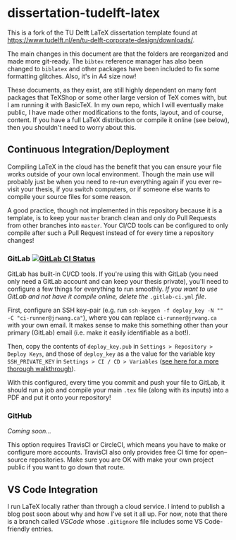 # dissertation-tudelft-latex

This is a fork of the TU Delft LaTeX dissertation template found at https://www.tudelft.nl/en/tu-delft-corporate-design/downloads/.

The main changes in this document are that the folders are reorganized and made more git-ready. The `bibtex` reference manager has also been changed to `biblatex` and other packages have been included to fix some formatting glitches. Also, it's in A4 size now!

These documents, as they exist, are still highly dependent on many font packages that TeXShop or some other large version of TeX comes with, but I am running it with BasicTeX. In my own repo, which I will eventually make public, I have made other modifications to the fonts, layout, and of course, content. If you have a full LaTeX distribution or compile it online (see below), then you shouldn't need to worry about this.

## Continuous Integration/Deployment

Compiling LaTeX in the cloud has the benefit that you can ensure your file works outside of your own local environment. Though the main use will probably just be when you need to re-run everything again if you ever re–visit your thesis, if you switch computers, or if someone else wants to compile your source files for some reason.

A good practice, though not implemented in this repository because it is a template, is to keep your `master` branch clean and only do Pull Requests from other branches into `master`. Your CI/CD tools can be configured to only compile after such a Pull Request instead of for every time a repository changes!

### GitLab [![GitLab CI Status](https://gitlab.com/jasonrwang/dissertation-tudelft-latex/badges/CI/pipeline.svg)](https://www.gitlab.com/jasonrwang/dissertation-tudelft-latex)

GitLab has built-in CI/CD tools. If you're using this with GitLab (you need only need a GitLab account and can keep your thesis private), you'll need to configure a few things for everything to run smoothly. *If you want to use GitLab and not have it compile online, delete the* `.gitlab-ci.yml` *file*.

First, configure an SSH key–pair (e.g. run `ssh-keygen -f deploy_key -N "" -C "ci-runner@jrwang.ca"`), where you can replace `ci-runner@jrwang.ca` with your own email. It makes sense to make this something other than your primary (GitLab) email (i.e. make it easily identifiable as a bot!).

 Then, copy the contents of `deploy_key.pub` in `Settings > Repository > Deploy Keys`, and those of `deploy_key` as a the value for the variable key `SSH_PRIVATE_KEY` in `Settings > CI / CD > Variables` ([see here for a more thorough walkthrough](https://marcosschroh.github.io/posts/autobumping-with-gitlab/)).

 With this configured, every time you commit and push your file to GitLab, it should run a job and compile your main `.tex` file (along with its inputs) into a PDF and put it onto your repository!

### GitHub

*Coming soon...*

This option requires TravisCI or CircleCI, which means you have to make or configure more accounts. TravisCI also only provides free CI time for open–source repositories. Make sure you are OK with make your own project public if you want to go down that route.

## VS Code Integration

I run LaTeX locally rather than through a cloud service. I intend to publish a blog post soon about why and how I've set it all up. For now, note that there is a branch called *VSCode* whose `.gitignore` file includes some VS Code-friendly entries.
